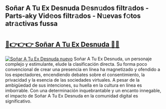 ## Soñar A Tu Ex Desnuda D𝚎sn𝚞dos filtr𝚊dos - Parts-aky Vid𝚎os filtr𝚊dos - N𝚞evas f𝚘tos atr𝚊ctivas fussa

# <h2><a href="http://mb0pqj.tromn.icu/?c=So%c3%b1ar+A+Tu+Ex+Desnuda">🔗👉👉👉 Soñar A Tu Ex Desnuda 🔗🔗</a></h2>

[![Soñar A Tu Ex Desnuda nuevo](https://i.imgur.com/pEAQMta.gif)](http://mb0pqj.tromn.icu/?c=So%c3%b1ar+A+Tu+Ex+Desnuda)
Soñar A Tu Ex Desnuda, un personaje complejo y estimulante, elude la clasificación directa. Su forma poco convencional de crear una presencia en línea ha magnetizado y ofendido a los espectadores, encendiendo debates sobre el consentimiento, la privacidad y la esencia de las sociedades virtuales. A pesar de la ambigüedad de sus intenciones, su huella en la cultura en línea es imborrable. Con una determinación inquebrantable y un encanto innegable, el impacto de Soñar A Tu Ex Desnuda en la comunidad digital es significativo.
